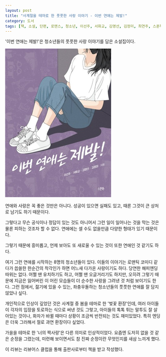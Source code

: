 ```yaml
---
layout: post
title: "사계절을 테마로 한 풋풋한 사랑 이야기 - 이번 연애는 제발!"
category: 도서
tags: [책, 소설, 단편, 로맨스, 청소년, 이선주, 서화교, 김명선, 김정미, 최연주, 스푼북, 리뷰어스 클럽, 서평]
---
```


'이번 연애는 제발!'은
청소년들의 풋풋한 사랑 이야기를 담은 소설집이다.

![표지](/images/please-this-romance-book-h480.jpg)

연애와 사랑은 꼭 좋은 것만은 아니다.
성공이 있으면 실패도 있고,
때론 그것이 큰 상처로 남기도 하기 때문이다.

그렇다고 무슨 공식이나 정답이 있는 것도 아니어서
그런 일이 일어나는 것을 막는 것은 물론 피하는 것조차 할 수 없다.
연애에는 셀 수도 없을만큼 다양한 형태가 있기 때문이다.

그렇기 때문에 흥미롭고,
언제 보아도 또 새로울 수 있는 것이 또한 연애인 것 같기도 하다.

여기 그런 연애를 시작하는 8명의 청소년들이 있다.
이들의 이야기는 로맨틱 코미디 같다가
씁쓸한 한순간의 착각인가 하면
어느새 다가온 사랑이기도 하다.
당연한 해피엔딩 따위는 없다.
어쩔 땐 유치하기도 하고,
어쩔 땐 오글거리기도 하지만,
오히려 그렇기 때문에 지금은 잃어버린 이 어린 모습들이
더 순수한 사랑을 그려낸 것 처럼 보이기도 한다.
그런 점에서, 젊기에 있을 수 있는, 좌충우돌하는 청소년들의 풋풋한 연애를 잘 담지 않았나 싶다.

개인적으로 인상이 깊었던 것은 사계절 중 봄을 테마로 한 '벚꽃 환장'인데,
여러 아이들이 각자의 입장을 토로하는 식으로 써낸 것도 그렇고,
아이들의 톡톡 튀는 말투도 잘 살아있는 것이나,
화자가 바뀔 때마다 상황이 조금씩 반전되는 것도 재미있었다.
특히 엔딩은 더욱 그러해서 절로 과연 환장이다 싶었다.

가을을 테마로 한 '너의 짝사랑'은 다른 의미로 인상적이었다.
요즘엔 도저히 없을 것 같은 순정을 그렸는데,
미련해 보이면서도 참 진짜 순정이란 무엇인지를 새삼 느끼게 했다.



<div class="im im-info">
이 리뷰는 리뷰어스 클럽을 통해 출판사로부터 책을 받고 작성했다.
</div>
